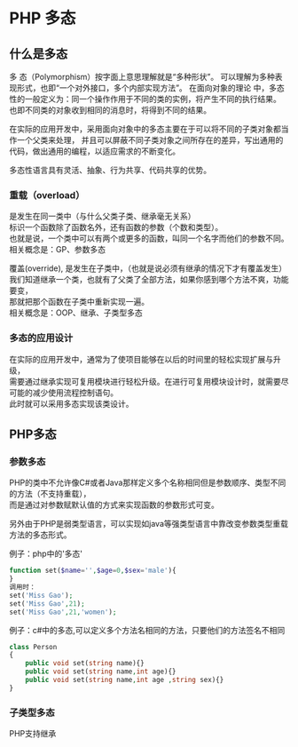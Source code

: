 # PHP 多态

## 什么是多态
多 态（Polymorphism）按字面上意思理解就是“多种形状”。
可以理解为多种表现形式，也即“一个对外接口，多个内部实现方法”。
在面向对象的理论 中，多态性的一般定义为：同一个操作作用于不同的类的实例，将产生不同的执行结果。
也即不同类的对象收到相同的消息时，将得到不同的结果。

在实际的应用开发中，采用面向对象中的多态主要在于可以将不同的子类对象都当作一个父类来处理，
并且可以屏蔽不同子类对象之间所存在的差异，写出通用的代码，做出通用的编程，以适应需求的不断变化。

多态性语言具有灵活、抽象、行为共享、代码共享的优势。

### 重载（overload）

是发生在同一类中（与什么父类子类、继承毫无关系）   
标识一个函数除了函数名外，还有函数的参数（个数和类型）。  
也就是说，一个类中可以有两个或更多的函数，叫同一个名字而他们的参数不同。  
相关概念是：GP、参数多态  

覆盖(override),  是发生在子类中，（也就是说必须有继承的情况下才有覆盖发生）      
我们知道继承一个类，也就有了父类了全部方法，如果你感到哪个方法不爽，功能要变，  
那就把那个函数在子类中重新实现一遍。  
相关概念是：OOP、继承、子类型多态  

### 多态的应用设计
在实际的应用开发中，通常为了使项目能够在以后的时间里的轻松实现扩展与升级，  
需要通过继承实现可复用模块进行轻松升级。在进行可复用模块设计时，就需要尽可能的减少使用流程控制语句。  
此时就可以采用多态实现该类设计。  

## PHP多态  

### 参数多态
PHP的类中不允许像C#或者Java那样定义多个名称相同但是参数顺序、类型不同的方法（不支持重载），  
而是通过对参数赋默认值的方式来实现函数的参数形式可变。  

另外由于PHP是弱类型语言，可以实现如java等强类型语言中靠改变参数类型重载方法的多态形式。  

例子：php中的'多态'
```php
function set($name='',$age=0,$sex='male'){
}
调用时：
set('Miss Gao');
set('Miss Gao',21);
set('Miss Gao',21,'women');
```

例子：c#中的多态,可以定义多个方法名相同的方法，只要他们的方法签名不相同  
```php
class Person
{
    public void set(string name){}
    public void set(string name,int age){}
    public void set(string name,int age ,string sex){}
}
```

### 子类型多态

PHP支持继承  
